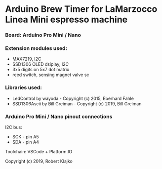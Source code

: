 # Arduino Brew Timer for LaMarzocco Linea Mini espresso machine

### Board: Arduino Pro Mini / Nano

### Extension modules used:
- MAX7219, I2C
- SSD1306 OLED dsiplay, I2C
- 3x5 digits on 5x7 dot matrix
- reed switch, sensing magnet valve sc

### Libraries used:
- LedControl by wayoda - Copyright (c) 2015, Eberhard Fahle
- SSD1306Ascii by Bill Greiman - Copyright (c) 2019, Bill Greiman

### Arduino Pro Mini / Nano pinout connections

I2C bus:
- SCK - pin A5
- SDA - pin A4

Toolchain: VSCode + Platform.IO

Copyright (c) 2019, Robert Klajko
